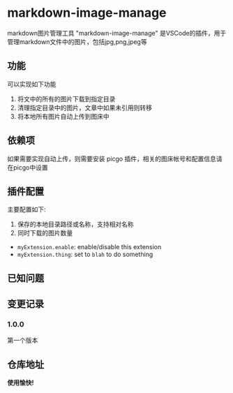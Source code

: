 # markdown-image-manage
markdown图片管理工具 "markdown-image-manage" 是VSCode的插件，用于管理markdown文件中的图片，包括jpg,png,jpeg等



## 功能

可以实现如下功能
1. 将文中的所有的图片下载到指定目录
2. 清理指定目录中的图片，文章中如果未引用则转移
3. 将本地所有图片自动上传到图床中

## 依赖项

如果需要实现自动上传，则需要安装 picgo 插件，相关的图床帐号和配置信息请在picgo中设置

## 插件配置

主要配置如下:

1. 保存的本地目录路径或名称，支持相对名称
2. 同时下载的图片数量

* `myExtension.enable`: enable/disable this extension
* `myExtension.thing`: set to `blah` to do something

## 已知问题


## 变更记录


### 1.0.0

第一个版本

## 仓库地址

**使用愉快!**
